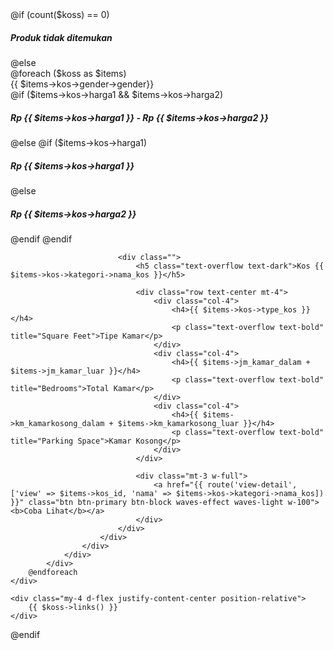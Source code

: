 <section class="container">
    @if (count($koss) == 0)
    <div class="my-4">
        <h5 class="text-center">Produk tidak ditemukan</h5>
    </div>
@else
    <div class="row"  id="produkContainer">
        @foreach ($koss as $items)
            <div class="col-lg-4 col-md-6 my-2" >
                <div class="property-card card">
                    <div class="property-image" style="background: url('{{ asset('storage/banner/' . $items->kos->banner) }}') center center / cover no-repeat;">
                        <span class="property-label property-label-featured bagred  float-right badge badge-primary ">{{ $items->kos->gender->gender}}</span>
                    </div>
                    <div class="property-content card-body">
                        <div class="listingInfo">
                            @if ($items->kos->harga1 && $items->kos->harga2)
                                <h5 class="text-success font-18 mt-0">Rp {{ $items->kos->harga1 }} - Rp {{ $items->kos->harga2 }}</h5>
                            @else
                                @if ($items->kos->harga1)
                                    <h5 class="text-success font-18 mt-0">Rp {{ $items->kos->harga1 }}</h5>
                                @else
                                    <h5 class="text-success font-18 mt-0">Rp {{ $items->kos->harga2 }}</h5>
                                @endif
                            @endif

                            <div class="">
                                <h5 class="text-overflow text-dark">Kos {{ $items->kos->kategori->nama_kos }}</h5>

                                <div class="row text-center mt-4">
                                    <div class="col-4">
                                        <h4>{{ $items->kos->type_kos }}</h4>
                                        <p class="text-overflow text-bold" title="Square Feet">Tipe Kamar</p>
                                    </div>
                                    <div class="col-4">
                                        <h4>{{ $items->jm_kamar_dalam + $items->jm_kamar_luar }}</h4>
                                        <p class="text-overflow text-bold" title="Bedrooms">Total Kamar</p>
                                    </div>
                                    <div class="col-4">
                                        <h4>{{ $items->km_kamarkosong_dalam + $items->km_kamarkosong_luar }}</h4>
                                        <p class="text-overflow text-bold" title="Parking Space">Kamar Kosong</p>
                                    </div>
                                </div>

                                <div class="mt-3 w-full">
                                    <a href="{{ route('view-detail', ['view' => $items->kos_id, 'nama' => $items->kos->kategori->nama_kos]) }}" class="btn btn-primary btn-block waves-effect waves-light w-100"><b>Coba Lihat</b></a>
                                </div>
                            </div>
                        </div>
                    </div>
                </div>
            </div>
        @endforeach
    </div>

    <div class="my-4 d-flex justify-content-center position-relative">
        {{ $koss->links() }}
    </div>
@endif
</section>
